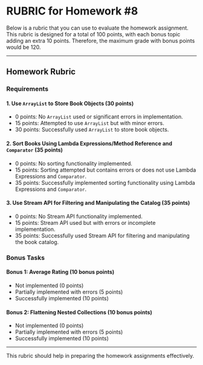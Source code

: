 # RUBRIC for Homework #8
Below is a rubric that you can use to evaluate the homework assignment. 
This rubric is designed for a total of 100 points, with each bonus topic adding an extra 10 points. 
Therefore, the maximum grade with bonus points would be 120.

---

## Homework Rubric

### Requirements

#### 1. Use `ArrayList` to Store Book Objects (30 points)
-   0 points: No `ArrayList` used or significant errors in implementation.
-   15 points: Attempted to use `ArrayList` but with minor errors.
-   30 points: Successfully used `ArrayList` to store book objects.

#### 2. Sort Books Using Lambda Expressions/Method Reference and `Comparator` (35 points)
-   0 points: No sorting functionality implemented.
-   15 points: Sorting attempted but contains errors or does not use Lambda Expressions and `Comparator`.
-   35 points: Successfully implemented sorting functionality using Lambda Expressions and `Comparator`.

#### 3. Use Stream API for Filtering and Manipulating the Catalog (35 points)
-   0 points: No Stream API functionality implemented.
-   15 points: Stream API used but with errors or incomplete implementation.
-   35 points: Successfully used Stream API for filtering and manipulating the book catalog.

### Bonus Tasks

#### Bonus 1: Average Rating (10 bonus points)
-   Not implemented (0 points)
-   Partially implemented with errors (5 points)
-   Successfully implemented (10 points)

#### Bonus 2: Flattening Nested Collections (10 bonus points)
-   Not implemented (0 points)
-   Partially implemented with errors (5 points)
-   Successfully implemented (10 points)
---
This rubric should help in preparing the homework assignments effectively.
